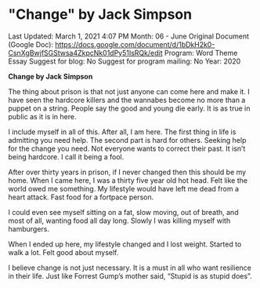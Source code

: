 # "Change" by Jack Simpson

Last Updated: March 1, 2021 4:07 PM
Month: 06 - June
Original Document (Google Doc): https://docs.google.com/document/d/1bDkH2k0-CsnXgBwjfSGStwsa4ZkpcNk01dPy51IsRQk/edit
Program: Word Theme Essay
Suggest for blog: No
Suggest for program mailing: No
Year: 2020

**Change by Jack Simpson**

The thing about prison is that not just anyone can come here and make it. I have seen the hardcore killers and the wannabes become no more than a puppet on a string. People say the good and young die early. It is as true in public as it is in here.

I include myself in all of this. After all, I am here. The first thing in life is admitting you need help. The second part is hard for others. Seeking help for the change you need. Not everyone wants to correct their past. It isn’t being hardcore. I call it being a fool.

After over thirty years in prison, if I never changed then this should be my home. When I came here, I was a thirty five year old hot head. Felt like the world owed me something. My lifestyle would have left me dead from a heart attack. Fast food for a fortpace person.

I could even see myself sitting on a fat, slow moving, out of breath, and most of all, wanting food all day long. Slowly I was killing myself with hamburgers.

When I ended up here, my lifestyle changed and I lost weight. Started to walk a lot. Felt good about myself.

I believe change is not just necessary. It is a must in all who want resilience in their life. Just like Forrest Gump’s mother said, “Stupid is as stupid does”.